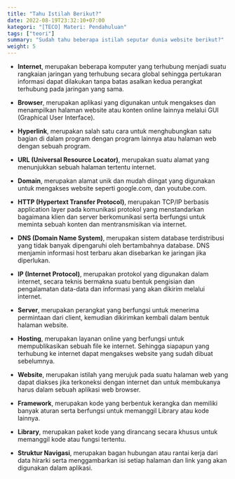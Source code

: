 ```yaml
---
title: "Tahu Istilah Berikut?"
date: 2022-08-19T23:32:10+07:00
kategori: "[TECO] Materi: Pendahuluan"
tags: ["teori"]
summary: "Sudah tahu beberapa istilah seputar dunia website berikut?"
weight: 5
---
```


- **Internet**, merupakan beberapa komputer yang terhubung menjadi suatu rangkaian jaringan yang terhubung secara global sehingga pertukaran informasi dapat dilakukan tanpa batas asalkan kedua perangkat terhubung pada jaringan yang sama.

- **Browser**, merupakan aplikasi yang digunakan untuk mengakses dan menampilkan halaman website atau konten online lainnya melalui GUI (Graphical User Interface).

- **Hyperlink**, merupakan salah satu cara 
untuk menghubungkan satu bagian di 
dalam program dengan program lainnya 
atau halaman web dengan sebuah 
program.

- **URL (Universal Resource Locator)**, 
merupakan suatu alamat yang 
menunjukkan sebuah halaman tertentu 
internet.

- **Domain**, merupakan alamat unik dan 
mudah diingat yang digunakan untuk 
mengakses website seperti google.com, 
dan youtube.com.

- **HTTP (Hypertext Transfer Protocol)**, merupakan TCP/IP berbasis application layer pada komunikasi protokol yang menstandarkan bagaimana klien dan server berkomunikasi serta berfungsi untuk meminta sebuah konten dan mentransmisikan via internet.

- **DNS (Domain Name System)**, merupakan sistem database terdistribusi yang tidak banyak dipengaruhi oleh bertambahnya database. DNS menjamin informasi host terbaru akan disebarkan ke jaringan jika diperlukan.

- **IP (Internet Protocol)**, merupakan protokol yang digunakan dalam internet, secara teknis bermakna suatu bentuk pengisian dan pengalamatan data-data dan informasi yang akan dikirim melalui internet.

- **Server**, merupakan perangkat yang berfungsi untuk menerima permintaan dari client, kemudian dikirimkan kembali dalam bentuk halaman website.

- **Hosting**, merupakan layanan online yang berfungsi untuk mempublikasikan sebuah file ke internet. Sehingga siapapun yang terhubung ke internet dapat mengakses website yang sudah dibuat sebelumnya.

- **Website**, merupakan istilah yang merujuk pada suatu halaman web yang dapat diakses jika terkoneksi dengan internet dan untuk membukanya harus dalam sebuah aplikasi web browser.

- **Framework**, merupakan kode yang 
berbentuk kerangka dan memiliki 
banyak aturan serta berfungsi untuk 
memanggil Library atau kode lainnya.

- **Library**, merupakan paket kode yang 
dirancang secara khusus untuk 
memanggil kode atau fungsi tertentu.

- **Struktur Navigasi**, merupakan bagan 
hubungan atau rantai kerja dari data 
hirarki serta menggambarkan isi setiap 
halaman dan link yang akan digunakan 
dalam aplikasi.